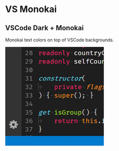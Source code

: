 # VS Monokai
## VSCode Dark + Monokai
Monokai text colors on top of VSCode backgrounds.

![](https://raw.githubusercontent.com/jagomf/theme-vsmonokai/master/img/theme-vsmonokai.png)
